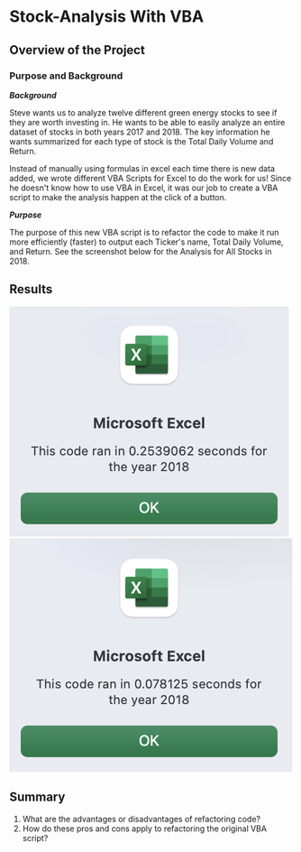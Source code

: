 # Stock-Analysis With VBA

## Overview of the Project 

### Purpose and Background

***Background***

Steve wants us to analyze twelve different green energy stocks to see if they are worth investing in. He wants to be able to easily analyze an entire dataset of stocks in both years 2017 and 2018. The key information he wants summarized for each type of stock is the Total Daily Volume and Return. 

Instead of manually using formulas in excel each time there is new data added, we wrote different VBA Scripts for Excel to do the work for us! Since he doesn't know how to use VBA in Excel, it was our job to create a VBA script to make the analysis happen at the click of a button. 

***Purpose***

The purpose of this new VBA script is to refactor the code to make it run more efficiently (faster) to output each Ticker's name, Total Daily Volume, and Return. See the screenshot below for the Analysis for All Stocks in 2018.


## Results 
![Timer_2018](Resources/Timer_2018.png)
![Timer_2018_Refactored](Resources/Timer_2018_Refactored.png)

## Summary 
1. What are the advantages or disadvantages of refactoring code?
2. How do these pros and cons apply to refactoring the original VBA script?
